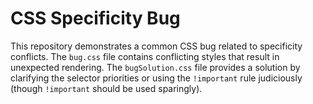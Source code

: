 # CSS Specificity Bug
This repository demonstrates a common CSS bug related to specificity conflicts.  The `bug.css` file contains conflicting styles that result in unexpected rendering.  The `bugSolution.css` file provides a solution by clarifying the selector priorities or using the `!important` rule judiciously (though `!important` should be used sparingly).
